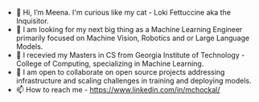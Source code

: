 - 👋 Hi, I’m Meena. I'm curious like my cat - Loki Fettuccine aka the Inquisitor.
- 👀 I am looking for my next big thing as a Machine Learning Engineer primarily focused on Machine Vision, Robotics and or Large Language Models. 
- 🌱 I recevied my Masters in CS from Georgia Institute of Technology - College of Computing, specializing in Machine Learning.
- 💞️ I am open to collaborate on open source projects addressing infrastructure and scaling challenges in training and deploying models.
- 📫 How to reach me - https://www.linkedin.com/in/mchockal/

<!---
mchockal/mchockal is a ✨ special ✨ repository because its `README.md` (this file) appears on your GitHub profile.
You can click the Preview link to take a look at your changes.
--->
